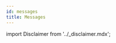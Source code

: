 ```yaml
---
id: messages
title: Messages
---
```


import Disclaimer from '../\_disclaimer.mdx';

<Disclaimer />
